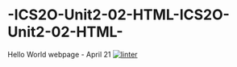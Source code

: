 # -ICS2O-Unit2-02-HTML-ICS2O-Unit2-02-HTML-
Hello World webpage - April 21
 [![linter](https://github.com/Rewa718/-ISC20-Unit2-02-HTML-ISC20-Unit2-02-HTML/workflows/linter/badge.svg)](https://github.com/marketplace/actions/super-linter)  
